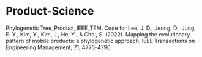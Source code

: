 # Product-Science
Phylogenetic Tree_Product_IEEE_TEM: Code for Lee, J. D., Jeong, D., Jung, E. Y., Kim, Y., Kim, J., He, Y., & Choi, S. (2022). Mapping the evolutionary pattern of mobile products: a phylogenetic approach. IEEE Transactions on Engineering Management, 71, 4776-4790.
